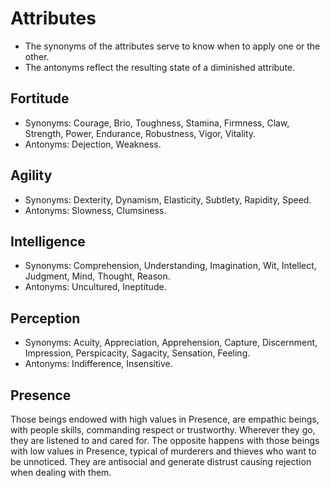 # Attributes
- The synonyms of the attributes serve to know when to apply one or the other.
- The antonyms reflect the resulting state of a diminished attribute. 

## Fortitude
- Synonyms: Courage, Brio, Toughness, Stamina, Firmness, Claw, Strength, Power, Endurance, Robustness, Vigor, Vitality.
- Antonyms: Dejection, Weakness.

## Agility
- Synonyms: Dexterity, Dynamism, Elasticity, Subtlety, Rapidity, Speed.
- Antonyms: Slowness, Clumsiness.

## Intelligence
- Synonyms: Comprehension, Understanding, Imagination, Wit, Intellect, Judgment, Mind, Thought, Reason.
- Antonyms: Uncultured, Ineptitude.

## Perception
- Synonyms: Acuity, Appreciation, Apprehension, Capture, Discernment, Impression, Perspicacity, Sagacity, Sensation, Feeling.
- Antonyms: Indifference, Insensitive.

## Presence
Those beings endowed with high values in Presence, are empathic beings, with people skills, commanding respect or trustworthy. Wherever they go, they are listened to and cared for. 
The opposite happens with those beings with low values in Presence, typical of murderers and thieves who want to be unnoticed. They are antisocial and generate distrust causing rejection when dealing with them.